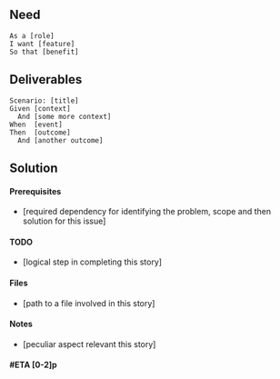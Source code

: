 ## Need

```gherkin
As a [role]
I want [feature]
So that [benefit]
```

## Deliverables

```gherkin
Scenario: [title]
Given [context]
  And [some more context]
When  [event]
Then  [outcome]
  And [another outcome]
```

## Solution

#### Prerequisites
- [required dependency for identifying the problem, scope and then solution for this issue]

#### TODO
- [logical step in completing this story]

#### Files
- [path to a file involved in this story]

#### Notes
- [peculiar aspect relevant this story]

#### #ETA [0-2]p

